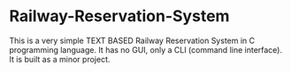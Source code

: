 # Railway-Reservation-System
This is a very simple TEXT BASED Railway Reservation System in C programming language. It has no GUI, only a CLI (command line interface). It is built as a minor project.

